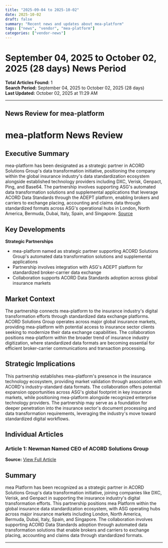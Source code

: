 ```yaml
---
title: "2025-09-04 to 2025-10-02"
date: 2025-10-02
draft: false
summary: "Recent news and updates about mea-platform"
tags: ["news", "vendor", "mea-platform"]
categories: ["vendor-news"]
---
```


# September 04, 2025 to October 02, 2025 (28 days) News Period 

**Total Articles Found:** 1  
**Search Period:** September 04, 2025 to October 02, 2025 (28 days)  
**Last Updated:** October 02, 2025 at 11:29 AM

---

## News Review for mea-platform

# mea-platform News Review

## Executive Summary

mea-platform has been designated as a strategic partner in ACORD Solutions Group's data transformation initiative, positioning the company within the global insurance industry's data standardization ecosystem alongside established technology providers including DXC, Verisk, Genpact, Ping, and Base64. The partnership involves supporting ASG's automated data transformation solutions and supplemental applications that leverage ACORD Data Standards through the ADEPT platform, enabling brokers and carriers to exchange placing, accounting and claims data through standardized formats across ASG's operational hubs in London, North America, Bermuda, Dubai, Italy, Spain, and Singapore. [Source](https://www.carriermanagement.com/news/2025/09/26/279824.htm)

## Key Developments

**Strategic Partnerships**
- mea-platform named as strategic partner supporting ACORD Solutions Group's automated data transformation solutions and supplemental applications
- Partnership involves integration with ASG's ADEPT platform for standardized broker-carrier data exchange
- Collaboration supports ACORD Data Standards adoption across global insurance markets

## Market Context

The partnership connects mea-platform to the insurance industry's digital transformation efforts through standardized data exchange platforms. ACORD Solutions Group operates across major global insurance markets, providing mea-platform with potential access to insurance sector clients seeking to modernize their data exchange capabilities. The collaboration positions mea-platform within the broader trend of insurance industry digitization, where standardized data formats are becoming essential for efficient broker-carrier communications and transaction processing.

## Strategic Implications

This partnership establishes mea-platform's presence in the insurance technology ecosystem, providing market validation through association with ACORD's industry-standard data formats. The collaboration offers potential expansion opportunities across ASG's global footprint in key insurance markets, while positioning mea-platform alongside recognized enterprise technology providers. The partnership may serve as a foundation for deeper penetration into the insurance sector's document processing and data transformation requirements, leveraging the industry's move toward standardized digital workflows.

## Individual Articles

### Article 1: Newman Named CEO of ACORD Solutions Group

**Source:** [View Full Article](https://www.carriermanagement.com/news/2025/09/26/279824.htm)

## Summary

mea Platform has been recognized as a strategic partner in ACORD Solutions Group's data transformation initiative, joining companies like DXC, Verisk, and Genpact in supporting the insurance industry's digital transformation efforts. This partnership positions mea Platform within the global insurance data standardization ecosystem, with ASG operating hubs across major insurance markets including London, North America, Bermuda, Dubai, Italy, Spain, and Singapore. The collaboration involves supporting ACORD Data Standards adoption through automated data transformation solutions that enable brokers and carriers to exchange placing, accounting and claims data through standardized formats.





---

